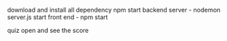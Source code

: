 download and install all dependency npm
start backend server - nodemon server.js
start front end  - npm start

quiz open and see the score 
